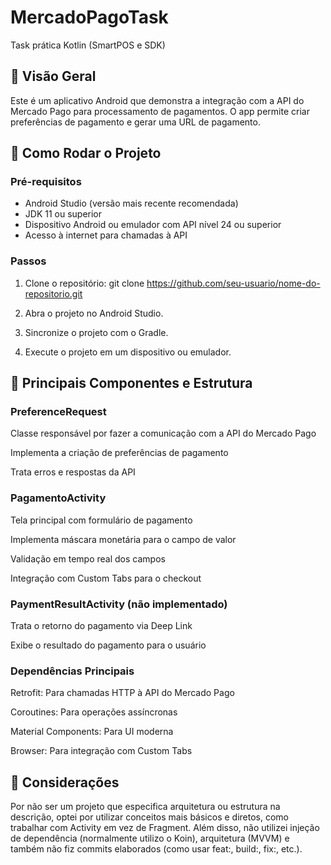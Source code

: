 # MercadoPagoTask
Task prática Kotlin (SmartPOS e SDK)

## 📲 Visão Geral

Este é um aplicativo Android que demonstra a integração com a API do Mercado Pago para processamento de pagamentos. 
O app permite criar preferências de pagamento e gerar uma URL de pagamento.

## 🚀 Como Rodar o Projeto

### Pré-requisitos

- Android Studio (versão mais recente recomendada)
- JDK 11 ou superior
- Dispositivo Android ou emulador com API nível 24 ou superior
- Acesso à internet para chamadas à API

### Passos
1. Clone o repositório:
    git clone https://github.com/seu-usuario/nome-do-repositorio.git

2. Abra o projeto no Android Studio.

3. Sincronize o projeto com o Gradle.

4. Execute o projeto em um dispositivo ou emulador.

## 🔧 Principais Componentes e Estrutura

### PreferenceRequest

Classe responsável por fazer a comunicação com a API do Mercado Pago

Implementa a criação de preferências de pagamento

Trata erros e respostas da API

### PagamentoActivity

Tela principal com formulário de pagamento

Implementa máscara monetária para o campo de valor

Validação em tempo real dos campos

Integração com Custom Tabs para o checkout

### PaymentResultActivity (não implementado)

Trata o retorno do pagamento via Deep Link

Exibe o resultado do pagamento para o usuário

### Dependências Principais

Retrofit: Para chamadas HTTP à API do Mercado Pago

Coroutines: Para operações assíncronas

Material Components: Para UI moderna

Browser: Para integração com Custom Tabs


## 💭 Considerações

Por não ser um projeto que especifica arquitetura ou estrutura na descrição, optei por utilizar conceitos mais básicos e diretos, como trabalhar com Activity em vez de Fragment. 
Além disso, não utilizei injeção de dependência (normalmente utilizo o Koin), arquitetura (MVVM) e também não fiz commits elaborados (como usar feat:, build:, fix:, etc.).
